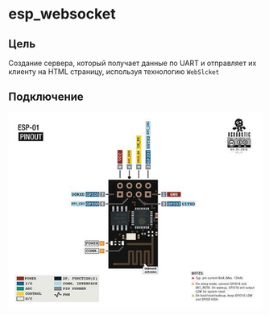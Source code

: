 # esp_websocket

## Цель

Создание сервера, который получает данные по UART и отправляет их клиенту на HTML страницу, используя технологию `WebSlcket` 

## Подключение

![pinout](img/esp01_pinout.jpg)